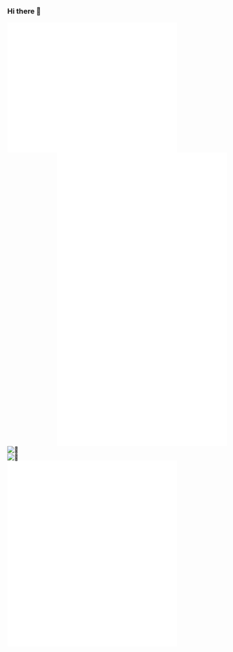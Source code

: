 ### Hi there 👋

<img align="left" width="390" alt="🦑" src="/metrics.base.svg">

<img align="right" width="390" alt="🦑" src="/metrics.plugin.achievements.svg">
<img align="right" width="390" alt="🦑" src="/metrics.plugin.discussions.svg">
<img align="right" width="390" alt="🦑" src="/metrics.plugin.reactions.svg">
<img align="left" width="390" alt="🦑" src="/">
<img align="left" width="390" alt="🦑" src="/">
<img align="left" width="390" alt="🦑" src="/metrics.plugin.code.svg">
<img align="left" width="390" alt="🦑" src="/metrics.plugin.calendar.svg">
